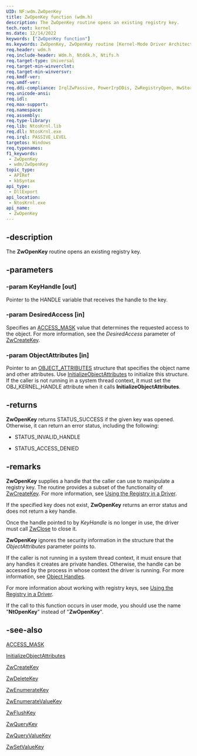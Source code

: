 ```yaml
---
UID: NF:wdm.ZwOpenKey
title: ZwOpenKey function (wdm.h)
description: The ZwOpenKey routine opens an existing registry key.
tech.root: kernel
ms.date: 12/14/2022
keywords: ["ZwOpenKey function"]
ms.keywords: ZwOpenKey, ZwOpenKey routine [Kernel-Mode Driver Architecture], k111_8583b145-a6be-4e4f-8e46-ca7d48b8a07f.xml, kernel.zwopenkey, wdm/ZwOpenKey
req.header: wdm.h
req.include-header: Wdm.h, Ntddk.h, Ntifs.h
req.target-type: Universal
req.target-min-winverclnt:
req.target-min-winversvr: 
req.kmdf-ver: 
req.umdf-ver: 
req.ddi-compliance: IrqlZwPassive, PowerIrpDDis, ZwRegistryOpen, HwStorPortProhibitedDDIs, ZwRegistryCreate, ZwRegistryOpen(storport)
req.unicode-ansi: 
req.idl: 
req.max-support: 
req.namespace: 
req.assembly: 
req.type-library: 
req.lib: NtosKrnl.lib
req.dll: NtosKrnl.exe
req.irql: PASSIVE_LEVEL
targetos: Windows
req.typenames: 
f1_keywords:
 - ZwOpenKey
 - wdm/ZwOpenKey
topic_type:
 - APIRef
 - kbSyntax
api_type:
 - DllExport
api_location:
 - NtosKrnl.exe
api_name:
 - ZwOpenKey
---
```


## -description

The **ZwOpenKey** routine opens an existing registry key.

## -parameters

### -param KeyHandle [out]

Pointer to the HANDLE variable that receives the handle to the key.

### -param DesiredAccess [in]

Specifies an [ACCESS_MASK](/windows-hardware/drivers/kernel/access-mask) value that determines the requested access to the object. For more information, see the *DesiredAccess* parameter of [ZwCreateKey](./nf-wdm-zwcreatekey.md).

### -param ObjectAttributes [in]

Pointer to an [OBJECT_ATTRIBUTES](/windows/win32/api/ntdef/ns-ntdef-_object_attributes) structure that specifies the object name and other attributes. Use [InitializeObjectAttributes](/windows/win32/api/ntdef/nf-ntdef-initializeobjectattributes) to initialize this structure. If the caller is not running in a system thread context, it must set the OBJ_KERNEL_HANDLE attribute when it calls **InitializeObjectAttributes**.

## -returns

**ZwOpenKey** returns STATUS_SUCCESS if the given key was opened. Otherwise, it can return an error status, including the following:

- STATUS_INVALID_HANDLE

- STATUS_ACCESS_DENIED

## -remarks

**ZwOpenKey** supplies a handle that the caller can use to manipulate a registry key. The routine provides a subset of the functionality of [ZwCreateKey](./nf-wdm-zwcreatekey.md). For more information, see [Using the Registry in a Driver](/windows-hardware/drivers/kernel/using-the-registry-in-a-driver).

If the specified key does not exist, **ZwOpenKey** returns an error status and does not return a key handle.

Once the handle pointed to by *KeyHandle* is no longer in use, the driver must call [ZwClose](../ntifs/nf-ntifs-ntclose.md) to close it.

**ZwOpenKey** ignores the security information in the structure that the *ObjectAttributes* parameter points to.

If the caller is not running in a system thread context, it must ensure that any handles it creates are private handles. Otherwise, the handle can be accessed by the process in whose context the driver is running. For more information, see [Object Handles](/windows-hardware/drivers/kernel/object-handles).

For more information about working with registry keys, see [Using the Registry in a Driver](/windows-hardware/drivers/kernel/using-the-registry-in-a-driver).

If the call to this function occurs in user mode, you should use the name "**NtOpenKey**" instead of "**ZwOpenKey**".

## -see-also

[ACCESS_MASK](/windows-hardware/drivers/kernel/access-mask)

[InitializeObjectAttributes](/windows/win32/api/ntdef/nf-ntdef-initializeobjectattributes)

[ZwCreateKey](./nf-wdm-zwcreatekey.md)

[ZwDeleteKey](./nf-wdm-zwdeletekey.md)

[ZwEnumerateKey](./nf-wdm-zwenumeratekey.md)

[ZwEnumerateValueKey](./nf-wdm-zwenumeratevaluekey.md)

[ZwFlushKey](./nf-wdm-zwflushkey.md)

[ZwQueryKey](./nf-wdm-zwquerykey.md)

[ZwQueryValueKey](./nf-wdm-zwqueryvaluekey.md)

[ZwSetValueKey](./nf-wdm-zwsetvaluekey.md)
